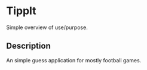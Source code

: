 # TippIt

Simple overview of use/purpose.

## Description

An simple guess application for mostly football games.
